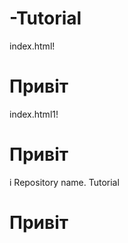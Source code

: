 # -Tutorial
index.html!
<h1>Привіт</h1>
index.html1!
<h1>Привіт</h1>
і Repository name.
Tutorial
<h1>Привіт</h1>